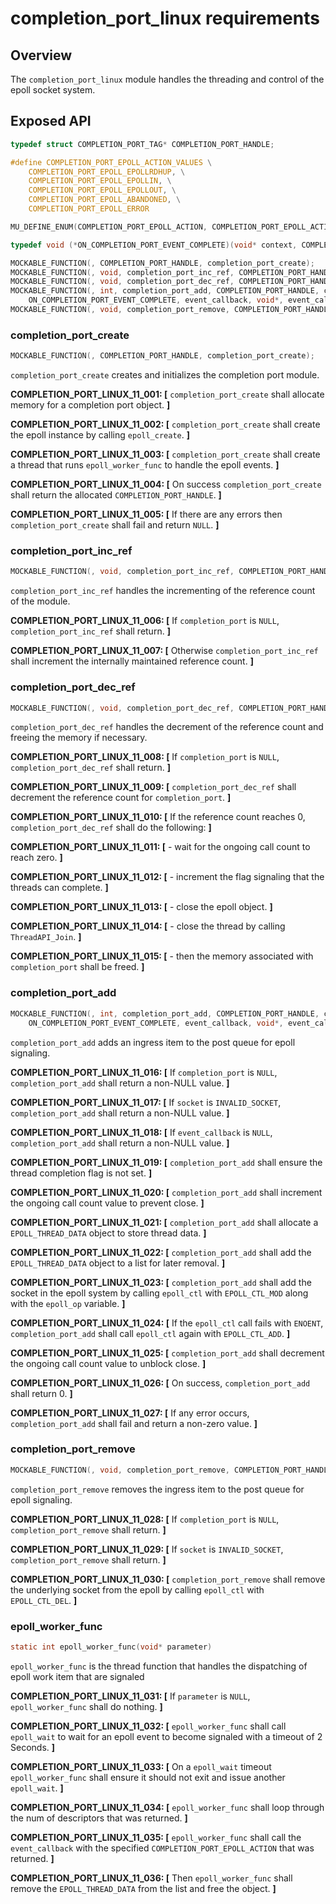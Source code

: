 # completion_port_linux requirements

## Overview

The `completion_port_linux` module handles the threading and control of the epoll socket system.

## Exposed API

```C
typedef struct COMPLETION_PORT_TAG* COMPLETION_PORT_HANDLE;

#define COMPLETION_PORT_EPOLL_ACTION_VALUES \
    COMPLETION_PORT_EPOLL_EPOLLRDHUP, \
    COMPLETION_PORT_EPOLL_EPOLLIN, \
    COMPLETION_PORT_EPOLL_EPOLLOUT, \
    COMPLETION_PORT_EPOLL_ABANDONED, \
    COMPLETION_PORT_EPOLL_ERROR

MU_DEFINE_ENUM(COMPLETION_PORT_EPOLL_ACTION, COMPLETION_PORT_EPOLL_ACTION_VALUES)

typedef void (*ON_COMPLETION_PORT_EVENT_COMPLETE)(void* context, COMPLETION_PORT_EPOLL_ACTION epoll_action);

MOCKABLE_FUNCTION(, COMPLETION_PORT_HANDLE, completion_port_create);
MOCKABLE_FUNCTION(, void, completion_port_inc_ref, COMPLETION_PORT_HANDLE, completion_port);
MOCKABLE_FUNCTION(, void, completion_port_dec_ref, COMPLETION_PORT_HANDLE, completion_port);
MOCKABLE_FUNCTION(, int, completion_port_add, COMPLETION_PORT_HANDLE, completion_port, int, epoll_op, SOCKET_HANDLE, socket,
    ON_COMPLETION_PORT_EVENT_COMPLETE, event_callback, void*, event_callback_ctx);
MOCKABLE_FUNCTION(, void, completion_port_remove, COMPLETION_PORT_HANDLE, completion_port, SOCKET_HANDLE, socket);
```

### completion_port_create

```C
MOCKABLE_FUNCTION(, COMPLETION_PORT_HANDLE, completion_port_create);
```

`completion_port_create` creates and initializes the completion port module.

**COMPLETION_PORT_LINUX_11_001: [** `completion_port_create` shall allocate memory for a completion port object. **]**

**COMPLETION_PORT_LINUX_11_002: [** `completion_port_create` shall create the epoll instance by calling `epoll_create`. **]**

**COMPLETION_PORT_LINUX_11_003: [** `completion_port_create` shall create a thread that runs `epoll_worker_func` to handle the epoll events. **]**

**COMPLETION_PORT_LINUX_11_004: [** On success `completion_port_create` shall return the allocated `COMPLETION_PORT_HANDLE`. **]**

**COMPLETION_PORT_LINUX_11_005: [** If there are any errors then `completion_port_create` shall fail and return `NULL`. **]**

### completion_port_inc_ref

```C
MOCKABLE_FUNCTION(, void, completion_port_inc_ref, COMPLETION_PORT_HANDLE, completion_port);
```

`completion_port_inc_ref` handles the incrementing of the reference count of the module.

**COMPLETION_PORT_LINUX_11_006: [** If `completion_port` is `NULL`, `completion_port_inc_ref` shall return. **]**

**COMPLETION_PORT_LINUX_11_007: [** Otherwise `completion_port_inc_ref` shall increment the internally maintained reference count. **]**

### completion_port_dec_ref

```C
MOCKABLE_FUNCTION(, void, completion_port_dec_ref, COMPLETION_PORT_HANDLE, completion_port);
```

`completion_port_dec_ref` handles the decrement of the reference count and freeing the memory if necessary.

**COMPLETION_PORT_LINUX_11_008: [** If `completion_port` is `NULL`, `completion_port_dec_ref` shall return. **]**

**COMPLETION_PORT_LINUX_11_009: [** `completion_port_dec_ref` shall decrement the reference count for `completion_port`. **]**

**COMPLETION_PORT_LINUX_11_010: [** If the reference count reaches 0, `completion_port_dec_ref` shall do the following: **]**

**COMPLETION_PORT_LINUX_11_011: [** - wait for the ongoing call count to reach zero. **]**

**COMPLETION_PORT_LINUX_11_012: [** - increment the flag signaling that the threads can complete. **]**

**COMPLETION_PORT_LINUX_11_013: [** - close the epoll object. **]**

**COMPLETION_PORT_LINUX_11_014: [** - close the thread by calling `ThreadAPI_Join`. **]**

**COMPLETION_PORT_LINUX_11_015: [** - then the memory associated with `completion_port` shall be freed. **]**

### completion_port_add

```C
MOCKABLE_FUNCTION(, int, completion_port_add, COMPLETION_PORT_HANDLE, completion_port, int, epoll_op, SOCKET_HANDLE, socket,
    ON_COMPLETION_PORT_EVENT_COMPLETE, event_callback, void*, event_callback_ctx);
```

`completion_port_add` adds an ingress item to the post queue for epoll signaling.

**COMPLETION_PORT_LINUX_11_016: [** If `completion_port` is `NULL`, `completion_port_add` shall return a non-NULL value. **]**

**COMPLETION_PORT_LINUX_11_017: [** If `socket` is `INVALID_SOCKET`, `completion_port_add` shall return a non-NULL value. **]**

**COMPLETION_PORT_LINUX_11_018: [** If `event_callback` is `NULL`, `completion_port_add` shall return a non-NULL value. **]**

**COMPLETION_PORT_LINUX_11_019: [** `completion_port_add` shall ensure the thread completion flag is not set. **]**

**COMPLETION_PORT_LINUX_11_020: [** `completion_port_add` shall increment the ongoing call count value to prevent close. **]**

**COMPLETION_PORT_LINUX_11_021: [** `completion_port_add` shall allocate a `EPOLL_THREAD_DATA` object to store thread data. **]**

**COMPLETION_PORT_LINUX_11_022: [** `completion_port_add` shall add the `EPOLL_THREAD_DATA` object to a list for later removal. **]**

**COMPLETION_PORT_LINUX_11_023: [** `completion_port_add` shall add the socket in the epoll system by calling `epoll_ctl` with `EPOLL_CTL_MOD` along with the `epoll_op` variable. **]**

**COMPLETION_PORT_LINUX_11_024: [** If the `epoll_ctl` call fails with `ENOENT`, `completion_port_add` shall call `epoll_ctl` again with `EPOLL_CTL_ADD`. **]**

**COMPLETION_PORT_LINUX_11_025: [** `completion_port_add` shall decrement the ongoing call count value to unblock close. **]**

**COMPLETION_PORT_LINUX_11_026: [** On success, `completion_port_add` shall return 0. **]**

**COMPLETION_PORT_LINUX_11_027: [** If any error occurs, `completion_port_add` shall fail and return a non-zero value. **]**

### completion_port_remove

```C
MOCKABLE_FUNCTION(, void, completion_port_remove, COMPLETION_PORT_HANDLE, completion_port, SOCKET_HANDLE, socket);
```

`completion_port_remove` removes the ingress item to the post queue for epoll signaling.

**COMPLETION_PORT_LINUX_11_028: [** If `completion_port` is `NULL`, `completion_port_remove` shall return. **]**

**COMPLETION_PORT_LINUX_11_029: [** If `socket` is `INVALID_SOCKET`, `completion_port_remove` shall return. **]**

**COMPLETION_PORT_LINUX_11_030: [** `completion_port_remove` shall remove the underlying socket from the epoll by calling `epoll_ctl` with `EPOLL_CTL_DEL`. **]**

### epoll_worker_func

```c
static int epoll_worker_func(void* parameter)
```

`epoll_worker_func` is the thread function that handles the dispatching of epoll work item that are signaled

**COMPLETION_PORT_LINUX_11_031: [** If `parameter` is `NULL`, `epoll_worker_func` shall do nothing. **]**

**COMPLETION_PORT_LINUX_11_032: [** `epoll_worker_func` shall call `epoll_wait` to wait for an epoll event to become signaled with a timeout of 2 Seconds. **]**

**COMPLETION_PORT_LINUX_11_033: [** On a `epoll_wait` timeout `epoll_worker_func` shall ensure it should not exit and issue another `epoll_wait`. **]**

**COMPLETION_PORT_LINUX_11_034: [** `epoll_worker_func` shall loop through the num of descriptors that was returned. **]**

**COMPLETION_PORT_LINUX_11_035: [** `epoll_worker_func` shall call the `event_callback` with the specified `COMPLETION_PORT_EPOLL_ACTION` that was returned. **]**

**COMPLETION_PORT_LINUX_11_036: [** Then `epoll_worker_func` shall remove the `EPOLL_THREAD_DATA` from the list and free the object. **]**
